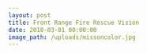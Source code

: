 ```yaml
---
layout: post
title: Front Range Fire Rescue Vision
date: 2018-03-01 00:00:00
image_path: /uploads/missoncolor.jpg
---
```


